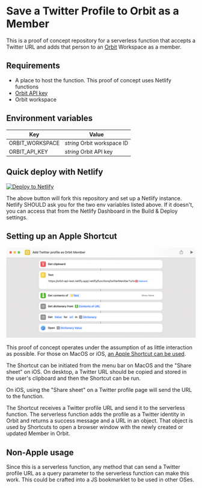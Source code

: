 # Save a Twitter Profile to Orbit as a Member

This is a proof of concept repository for a serverless function that accepts a Twitter URL and adds that person to an [Orbit](https://orbit.love) Workspace as a member.

## Requirements

* A place to host the function. This proof of concept uses Netlify functions
* [Orbit API key](https://docs.orbit.love/reference/authorization)
* Orbit workspace

## Environment variables

|Key|Value|
|--|----|
|ORBIT_WORKSPACE| *string* Orbit workspace ID | 
|ORBIT_API_KEY| *string* Orbit API key|


## Quick deploy with Netlify
[![Deploy to Netlify](https://www.netlify.com/img/deploy/button.svg)](https://app.netlify.com/start/deploy?repository=https://github.com/brob/orbit-twitter-add-serverless)

The above button will fork this repository and set up a Netlify instance. Netlify SHOULD ask you for the two env variables listed above. If it doesn't, you can access that from the Netlify Dashboard in the Build & Deploy settings.

## Setting up an Apple Shortcut

![Shortcut screenshot](./images/shortcut-screenshot.png)

This proof of concept operates under the assumption of as little interaction as possible. For those on MacOS or iOS, [an Apple Shortcut can be used](https://www.icloud.com/shortcuts/f43f44c6c5c443f988fe71f14582b608). 

The Shortcut can be initiated from the menu bar on MacOS and the "Share sheet" on iOS. On desktop, a Twitter URL should be copied and stored in the user's clipboard and then the Shortcut can be run.

On iOS, using the "Share sheet" on a Twitter profile page will send the URL to the function.

The Shortcut receives a Twitter profile URL and send it to the serverless function. The serverless function adds the profile as a Twitter identity in Orbit and returns a success message and a URL in an object. That object is used by Shortcuts to open a browser window with the newly created or updated Member in Orbit.

## Non-Apple usage

Since this is a serverless function, any method that can send a Twitter profile URL as a query parameter to the serverless function can make this work. This could be crafted into a JS bookmarklet to be used in other OSes.